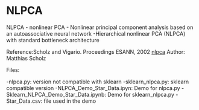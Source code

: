 # NLPCA
NLPCA - nonlinear PCA - Nonlinear principal component analysis based on an autoassociative neural network -Hierarchical nonlinear PCA (NLPCA) with standard bottleneck architecture

Reference:Scholz and Vigario. Proceedings ESANN, 2002
          [nlpca](www.nlpca.org)
          Author: Matthias Scholz

Files:

-nlpca.py: version not compatible with sklearn
-sklearn_nlpca.py: sklearn compatible version
-NLPCA_Demo_Star_Data.ipyn: Demo for nlpca.py
-Sklearn_NLPCA_Demo_Star_Data.ipynb: Demo for sklearn_nlpca.py
-Star_Data.csv: file used in the demo

